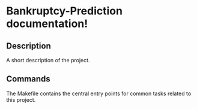 # Bankruptcy-Prediction documentation!

## Description

A short description of the project.

## Commands

The Makefile contains the central entry points for common tasks related to this project.

